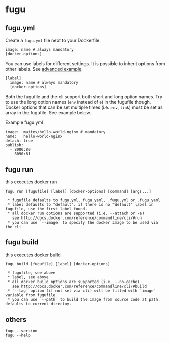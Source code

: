 fugu
====

## fugu.yml

Create a ``fugu.yml`` file next to your Dockerfile.

```
image: name # always mandatory
[docker-options]
```

You can use labels for different settings. 
It is possible to inherit options from other labels. 
See [advanced example](fugu.example.yml).

```
[label]
  image: name # always mandatory
  [docker-options]
```

Both the fugufile and the cli support both short and long option names. Try to
use the long option names (``env`` instead of ``e``) in the fugufile though.
Docker options that can be set multiple times (i.e. ``env``, ``link``) must
be set as array in the fugufile. See example below.


Example fugu.yml

```
image:  mattes/hello-world-nginx # mandatory
name:   hello-world-nginx
detach: true
publish:
  - 8080:80
  - 8090:81
```

## fugu run

this executes docker run

```
fugu run [fugufile] [label] [docker-options] [command] [args...]

 * fugufile defaults to fugu.yml, fugu.yaml, .fugu.yml or .fugu.yaml
 * label defaults to "default". if there is no "default" label in fugufile, use the first label found.
 * all docker run options are supported (i.e. --attach or -a)
   see http://docs.docker.com/reference/commandline/cli/#run
 * you can use `--image` to specify the docker image to be used via the cli
```


## fugu build

this executes docker build

```
fugu build [fugufile] [label] [docker-options]

 * fugufile, see above
 * label, see above
 * all docker build options are supported (i.e. --no-cache)
   see http://docs.docker.com/reference/commandline/cli/#build
 * `--tag` option (if not set via cli) will be filled with `image` variable from fugufile
 * you can use `--path` to build the image from source code at path. defaults to current directoy.
```


## others

```
fugu --version
fugu --help
```
